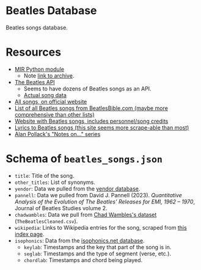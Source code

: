 # Beatles Database

Beatles songs database.

# Resources

- [MIR Python module](https://mirdata.readthedocs.io/en/0.3.5/_modules/mirdata/datasets/beatles.html)
    - Note [link to archive](http://isophonics.net/files/annotations/The%20Beatles%20Annotations.tar.gz).
- [The Beatles API](https://github.com/vrandall66/the-beatles-api)
    - Seems to have dozens of Beatles songs as an API.
    - [Actual song data](https://github.com/vrandall66/the-beatles-api/blob/master/songsData.js)
- [All songs, on official website](https://www.thebeatles.com/songs)
- [List of all Beatles songs from BeatlesBible.com (maybe more comprehensive than other lists)](https://www.beatlesbible.com/songs/)
- [Website with Beatles songs, includes personnel/song credits](https://beatlestube.net/the-beatles-songs/)
- [Lyrics to Beatles songs (this site seems more scrape-able than most)](https://www.beatleslyrics.org/index_files/Page13763.htm)
- [Alan Pollack's "Notes on..." series](https://www.icce.rug.nl/~soundscapes/DATABASES/AWP/awp-notes_on.shtml)

# Schema of `beatles_songs.json`

- `title`: Title of the song.
- `other_titles`: List of synonyms.
- `yendor`: Data we pulled from the [yendor database](https://www.yendor.com/Beatles/).
- `pannell`: Data we pulled from David J. Pannell (2023). _Quantitative Analysis of the Evolution of The Beatles’ Releases for EMI, 1962 – 1970_, Journal of Beatles Studies volume 2.
- `chadwambles`: Data we pull from [Chad Wambles's dataset](https://www.kaggle.com/datasets/chadwambles/allbeatlesspotifysongdata2009remaster) (`TheBeatlesCleaned.csv`).
- `wikipedia`: Links to Wikipedia entries for the song, scraped from [this index page](https://en.wikipedia.org/wiki/List_of_songs_recorded_by_the_Beatles).
- `isophonics`: Data from the [isophonics.net database](http://isophonics.net/files/annotations/The%20Beatles%20Annotations.tar.gz).
    - `keylab`: Timestamps and the key that part of the song is in.
    - `seglab`: Timestamps and the type of segment (verse, etc.).
    - `chordlab`: Timestamps and chord being played.
